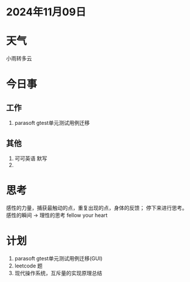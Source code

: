 # 2024年11月09日
# 天气
小雨转多云
# 今日事
## 工作
1. parasoft gtest单元测试用例迁移

## 其他 
1. 可可英语 默写
2. 
# 思考
感性的力量，捕获最触动的点，重复出现的点，身体的反馈；
停下来进行思考。
感性的瞬间 -> 理性的思考
fellow your heart

# 计划
1. parasoft gtest单元测试用例迁移(GUI)
3. leetcode 题
4. 现代操作系统，互斥量的实现原理总结